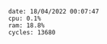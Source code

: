 

                date: 18/04/2022 00:07:47
                cpu: 0.1%
                ram: 18.8%
                cycles: 13680

                         